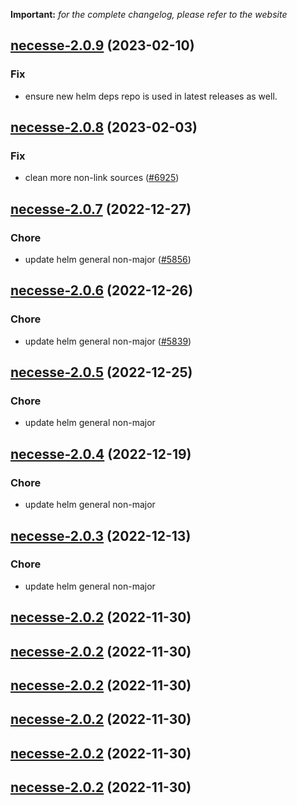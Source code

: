 **Important:**
*for the complete changelog, please refer to the website*




## [necesse-2.0.9](https://github.com/succelle/charts/compare/necesse-2.0.8...necesse-2.0.9) (2023-02-10)

### Fix

- ensure new helm deps repo is used in latest releases as well.
  
  


## [necesse-2.0.8](https://github.com/succelle/charts/compare/necesse-2.0.7...necesse-2.0.8) (2023-02-03)

### Fix

-  clean more non-link sources ([#6925](https://github.com/succelle/charts/issues/6925))
  
  


## [necesse-2.0.7](https://github.com/succelle/charts/compare/necesse-2.0.6...necesse-2.0.7) (2022-12-27)

### Chore

- update helm general non-major ([#5856](https://github.com/succelle/charts/issues/5856))
  
  


## [necesse-2.0.6](https://github.com/succelle/charts/compare/necesse-2.0.5...necesse-2.0.6) (2022-12-26)

### Chore

- update helm general non-major ([#5839](https://github.com/succelle/charts/issues/5839))
  
  


## [necesse-2.0.5](https://github.com/succelle/charts/compare/necesse-2.0.4...necesse-2.0.5) (2022-12-25)

### Chore

- update helm general non-major
  
  


## [necesse-2.0.4](https://github.com/succelle/charts/compare/necesse-2.0.3...necesse-2.0.4) (2022-12-19)

### Chore

- update helm general non-major
  
  


## [necesse-2.0.3](https://github.com/succelle/charts/compare/necesse-2.0.2...necesse-2.0.3) (2022-12-13)

### Chore

- update helm general non-major
  
  


## [necesse-2.0.2](https://github.com/succelle/charts/compare/necesse-2.0.1...necesse-2.0.2) (2022-11-30)




## [necesse-2.0.2](https://github.com/succelle/charts/compare/necesse-2.0.1...necesse-2.0.2) (2022-11-30)




## [necesse-2.0.2](https://github.com/succelle/charts/compare/necesse-2.0.1...necesse-2.0.2) (2022-11-30)




## [necesse-2.0.2](https://github.com/succelle/charts/compare/necesse-2.0.1...necesse-2.0.2) (2022-11-30)




## [necesse-2.0.2](https://github.com/succelle/charts/compare/necesse-2.0.1...necesse-2.0.2) (2022-11-30)




## [necesse-2.0.2](https://github.com/succelle/charts/compare/necesse-2.0.1...necesse-2.0.2) (2022-11-30)





